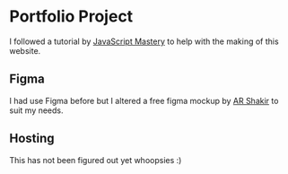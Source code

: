 # Portfolio Project

I followed a tutorial by [JavaScript Mastery](https://www.youtube.com/watch?v=LMagNcngvcU) to help with the making of this website.

## Figma

I had use Figma before but I altered a free figma mockup by [AR Shakir](https://www.arshakir.com/) to suit my needs.

## Hosting

This has not been figured out yet whoopsies :)
